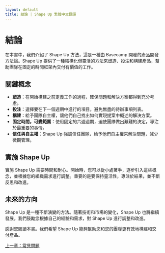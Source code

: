 ```yaml
---
layout: default
title: 結論 | Shape Up 繁體中文翻譯
---
```


# 結論

在本書中，我們介紹了 Shape Up 方法，這是一種由 Basecamp 開發的產品開發方法論。Shape Up 提供了一種結構化但靈活的方法來塑造、投注和構建產品，幫助團隊在固定的時間框架內交付有價值的工作。

## 關鍵概念

- **塑造**：在開始構建之前定義工作的過程，確保問題和解決方案都得到充分考慮。
- **投注**：選擇要在下一個週期中進行的項目，避免無盡的待辦事項列表。
- **構建**：給予團隊自主權，讓他們自己找出如何實現提案中概述的解決方案。
- **固定時間，可變範圍**：使用固定的六週週期，迫使團隊做出艱難的決定，專注於最重要的事情。
- **信任與自主權**：Shape Up 強調信任團隊，給予他們自主權來解決問題，減少微觀管理。

## 實施 Shape Up

實施 Shape Up 需要時間和耐心。開始時，您可以從小處著手，逐步引入這些概念，並根據您的組織需求進行調整。重要的是要保持靈活性，專注於結果，並不斷反思和改進。

## 未來的方向

Shape Up 是一種不斷演變的方法。隨著技術和市場的變化，Shape Up 也將繼續發展。我們鼓勵您根據自己的經驗和需求，對 Shape Up 進行調整和改進。

感謝您閱讀本書。我們希望 Shape Up 能夠幫助您和您的團隊更有效地構建和交付產品。

[上一章：常見問題](./04-16-questions-and-answers.html) 